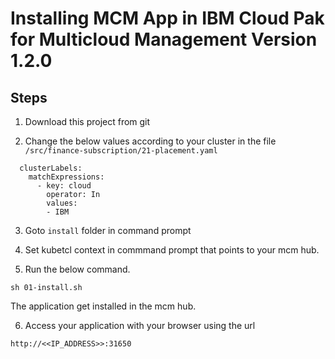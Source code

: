 # Installing MCM App in IBM Cloud Pak for Multicloud Management Version 1.2.0 

## Steps

1. Download this project from git

2. Change the below values according to your cluster in the file `/src/finance-subscription/21-placement.yaml` 

```
  clusterLabels:
    matchExpressions:
      - key: cloud
        operator: In
        values:
        - IBM
```

3. Goto `install` folder in command prompt

4. Set kubetcl context in commmand prompt that points to your mcm hub.

5. Run the below command.

```
sh 01-install.sh
```

The application get installed in the mcm hub.

6. Access your application with your browser using the url

```
http://<<IP_ADDRESS>>:31650
```
